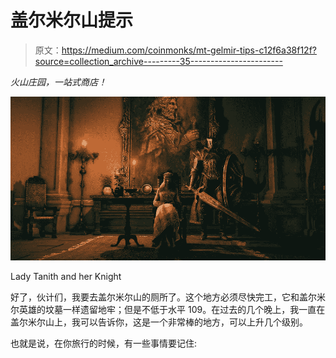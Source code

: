 # 盖尔米尔山提示

> 原文：<https://medium.com/coinmonks/mt-gelmir-tips-c12f6a38f12f?source=collection_archive---------35----------------------->

*火山庄园，一站式商店！*

![](img/1fa57ff6f37ce8c689453b6704fad575.png)

Lady Tanith and her Knight

好了，伙计们，我要去盖尔米尔山的厕所了。这个地方必须尽快完工，它和盖尔米尔英雄的坟墓一样遗留地牢；但是不低于水平 109。在过去的几个晚上，我一直在盖尔米尔山上，我可以告诉你，这是一个非常棒的地方，可以上升几个级别。

也就是说，在你旅行的时候，有一些事情要记住: